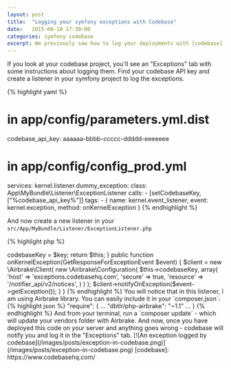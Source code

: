 ```yaml
---
layout: post
title:  "Logging your symfony exceptions with Codebase"
date:   2015-08-10 17:30:00
categories: symfony codebase
excerpt: We previously saw how to log your deployments with [codebase](https://www.codebasehq.com/), I am now going to show you how to log the exceptions from a symfony project (2.3+) in your codebase!
---
```


If you look at your codebase project, you'll see an "Exceptions" tab with some instructions about logging them. Find your codebase API key and create a listener in your symfony project to log the exceptions.

{% highlight yaml %}
# in app/config/parameters.yml.dist

codebase_api_key:   aaaaaa-bbbb-ccccc-ddddd-eeeeeee

# in app/config/config_prod.yml
services:
    kernel.listener.dummy_exception:
        class: App\MyBundle\Listener\ExceptionListener
        calls:
            - [setCodebaseKey, ["%codebase_api_key%"]]
        tags:
            - { name: kernel.event_listener, event: kernel.exception, method: onKernelException }
{% endhighlight %}

And now create a new listener in your `src/App/MyBundle/Listener/ExceptionListener.php`

{% highlight php %}
<?php

namespace App\MyBundle\Listener;

use Symfony\Component\HttpKernel\Event\GetResponseForExceptionEvent;
use Symfony\Component\HttpFoundation\Response;
use Symfony\Component\HttpKernel\Exception\HttpExceptionInterface;

class ExceptionListener
{
    protected $codebaseKey  = null;

    /**
     * API Key provided by Codebase
     *
     * @param string
     *
     * @return ExceptionListener
     */
    public function setCodebaseKey($key)
    {
        $this->codebaseKey = $key;

        return $this;
    }

    public function onKernelException(GetResponseForExceptionEvent $event)
    {
        $client = new \Airbrake\Client(
            new \Airbrake\Configuration(
                $this->codebaseKey,
                array(
                    'host'      => 'exceptions.codebasehq.com',
                    'secure'    => true,
                    'resource'  => '/notifier_api/v2/notices',
                )
            )
        );
        $client->notifyOnException($event->getException());
    }
}
{% endhighlight %}

You will notice that in this listener, I am using Airbrake library. You can easily include it in your `composer.json`:

{% highlight json %}
"require": {
    ...
    "dbtlr/php-airbrake": "~1.1"
    ...
}
{% endhighlight %}

And from your terminal, run a `composer update` - which will update your vendors folder with Airbrake.

And now, once you have deployed this code on your server and anything goes wrong - codebase will notify you and log it in the "Exceptions" tab.

[![An exception logged by codebase](/images/posts/exception-in-codebase.png)](/images/posts/exception-in-codebase.png)

[codebase]: https://www.codebasehq.com/
